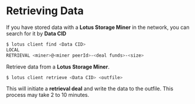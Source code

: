 # Retrieving Data

If you have stored data with a **Lotus Storage Miner** in the network, you can search for it by **Data CID**

```sh
$ lotus client find <Data CID>
LOCAL
RETRIEVAL <miner>@<miner peerId>-<deal funds>-<size>
```

Retrieve data from a **Lotus Storage Miner**.

```sh
$ lotus client retrieve <Data CID> <outfile>
```

This will initiate a **retrieval deal** and write the data to the outfile. This process may take 2 to 10 minutes.
